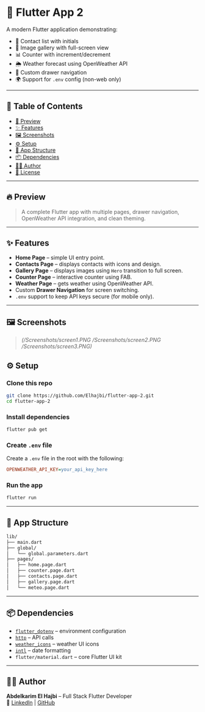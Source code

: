 # 📱 Flutter App 2

A modern Flutter application demonstrating:
- 📇 Contact list with initials
- 📸 Image gallery with full-screen view
- 📊 Counter with increment/decrement
- 🌦 Weather forecast using OpenWeather API
- 🧭 Custom drawer navigation
- 🌍 Support for `.env` config (non-web only)

---

## 📌 Table of Contents

- [📱 Preview](#-preview)
- [✨ Features](#-features)
- [🖼 Screenshots](#-screenshots)
- [⚙️ Setup](#-setup)
- [📁 App Structure](#-app-structure)
- [📦 Dependencies](#-dependencies)
- [👨‍💻 Author](#-author)
- [📝 License](#-license)

---

## 🔥 Preview

> A complete Flutter app with multiple pages, drawer navigation, OpenWeather API integration, and clean theming.

---

## ✨ Features

- **Home Page** – simple UI entry point.
- **Contacts Page** – displays contacts with icons and design.
- **Gallery Page** – displays images using `Hero` transition to full screen.
- **Counter Page** – interactive counter using FAB.
- **Weather Page** – gets weather using OpenWeather API.
- Custom **Drawer Navigation** for screen switching.
- `.env` support to keep API keys secure (for mobile only).

---

## 🖼 Screenshots

> *(/Screenshots/screen1.PNG /Screenshots/screen2.PNG /Screenshots/screen3.PNG)*

## ⚙️ Setup

### Clone this repo

```bash
git clone https://github.com/Elhajbi/flutter-app-2.git
cd flutter-app-2
```

### Install dependencies

```bash
flutter pub get
```

### Create `.env` file

Create a `.env` file in the root with the following:

```ini
OPENWEATHER_API_KEY=your_api_key_here
```

### Run the app

```bash
flutter run
```

---

## 📁 App Structure

```bash
lib/
├── main.dart
├── global/
│   └── global.parameters.dart
├── pages/
│   ├── home.page.dart
│   ├── counter.page.dart
│   ├── contacts.page.dart
│   ├── gallery.page.dart
│   └── meteo.page.dart
```

---

## 📦 Dependencies

- [`flutter_dotenv`](https://pub.dev/packages/flutter_dotenv) – environment configuration
- [`http`](https://pub.dev/packages/http) – API calls
- [`weather_icons`](https://pub.dev/packages/weather_icons) – weather UI icons
- [`intl`](https://pub.dev/packages/intl) – date formatting
- `flutter/material.dart` – core Flutter UI kit

---

## 👨‍💻 Author

**Abdelkarim El Hajbi** – Full Stack Flutter Developer  
🔗 [LinkedIn](https://www.linkedin.com/in/abdelkarim-el-hajbi) | [GitHub](https://github.com/abdelkarimelhajbi)





